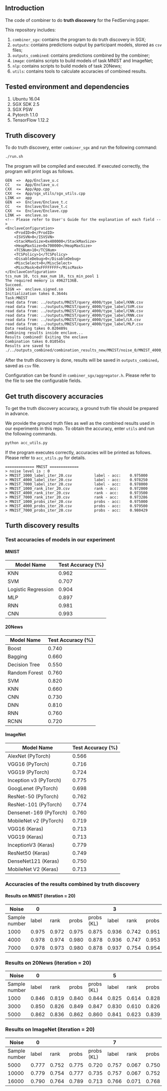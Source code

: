 
## Introduction

The code of combiner to do **truth discovery** for the FedServing paper.

This repository includes:
1. `combiner_sgx`: contains the program to do truth discovery in SGX;
2. `outputs`: contains predictions output by participant models, stored as  `csv` files;
3. `outputs_combined`: contains predictions combined by the combiner;
3. `image`: contains scripts to build models of task MNIST and ImageNet;
3. `nlp`: contains scripts to build models of task 20News;
4. `utils`: contains tools to calculate accuracies of combined results.

 
## Tested environment and dependencies
1. Ubuntu 16.04
2. SGX SDK 2.5
3. SGX PSW
4. Pytorch 1.1.0
5. TensorFlow 1.12.2


## Truth discovery

To do truth discovery, enter `combiner_sgx` and run the following command:

```bash
./run.sh
```
The program will be compiled and executed. If executed correctly, the program will print logs as follows.
```
GEN  =>  App/Enclave_u.c
CC   <=  App/Enclave_u.c
CXX  <=  App/App.cpp
CXX  <=  App/sgx_utils/sgx_utils.cpp
LINK =>  app
GEN  =>  Enclave/Enclave_t.c
CC   <=  Enclave/Enclave_t.c
CXX  <=  Enclave/Enclave.cpp
LINK =>  enclave.so
<!-- Please refer to User's Guide for the explanation of each field -->
<EnclaveConfiguration>
    <ProdID>0</ProdID>
    <ISVSVN>0</ISVSVN>
    <StackMaxSize>0x400000</StackMaxSize>
    <HeapMaxSize>0x700000</HeapMaxSize>
    <TCSNum>10</TCSNum>
    <TCSPolicy>1</TCSPolicy>
    <DisableDebug>0</DisableDebug>
    <MiscSelect>0</MiscSelect>
    <MiscMask>0xFFFFFFFF</MiscMask>
</EnclaveConfiguration>
tcs_num 10, tcs_max_num 10, tcs_min_pool 1
The required memory is 49627136B.
Succeed.
SIGN =>  enclave.signed.so
Initialization takes 0.3644s
Task:MNIST
read data from: ../outputs/MNIST/query_4000/type_label/KNN.csv
read data from: ../outputs/MNIST/query_4000/type_label/SVM.csv
read data from: ../outputs/MNIST/query_4000/type_label/CNN.csv
read data from: ../outputs/MNIST/query_4000/type_label/RNN.csv
read data from: ../outputs/MNIST/query_4000/type_label/LR.csv
read data from: ../outputs/MNIST/query_4000/type_label/MLP.csv
Data reading takes 0.020489s
Combining results inside enclave...
Results combined! Exiting the enclave
Combination takes 0.010545s
Results are saved to ./../outputs_combined/combination_results_new/MNIST/noise_0/MNIST_4000_label_iter_16.csv
```
After the truth discovery is done, results will be saved in `outputs_combined`，saved as `csv` file.


Configuration can be found in `combiner_sgx/aggregator.h`. Please refer to the file to see the configurable fields.


## Get truth discovery accuracies



To get the truth discovery accuracy, a ground truth file should be prepared in advance.

We provide the ground truth files as well as the combined results used in our experiments in this repo. To obtain the accuracy, enter `utils` and run the following commands.
``` bash
python acc_utils.py
```
If the program executes correctly, accuracies will be printed as follows. Please refer to `acc_utils.py` for details.
```
============= MNIST =============
> noise level is : 0
> MNIST_1000_label_iter_20.csv          label - acc:    0.975000
> MNIST_4000_label_iter_20.csv          label - acc:    0.978250
> MNIST_7000_label_iter_20.csv          label - acc:    0.978000
> MNIST_1000_rank_iter_20.csv           rank - acc:     0.972000
> MNIST_4000_rank_iter_20.csv           rank - acc:     0.973500
> MNIST_7000_rank_iter_20.csv           rank - acc:     0.973286
> MNIST_1000_probs_iter_20.csv          probs - acc:    0.975000
> MNIST_4000_probs_iter_20.csv          probs - acc:    0.979500
> MNIST_7000_probs_iter_20.csv          probs - acc:    0.980429
```




## Turth discovery results

### Test accuracies of models in our experiment

#### MNIST
| Model Name          | Test Accuracy (%) |
|---------------------|-------------------|
| KNN                 | 0.962             |
| SVM                 | 0.707             |
| Logistic Regression | 0.904             |
| MLP                 | 0.897             |
| RNN                 | 0.981             |
| CNN                 | 0.993             |

#### 20News
| Model Name    | Test Accuracy (%) |
|---------------|-------------------|
| Boost         | 0.740              |
| Bagging       | 0.660              |
| Decision Tree | 0.550              |
| Random Forest | 0.760              |
| SVM           | 0.820              |
| KNN           | 0.660              |
| CNN           | 0.730              |
| DNN           | 0.810              |
| RNN           | 0.760              |
| RCNN          | 0.720              |

#### ImageNet
| Model Name             | Test Accuracy (%) |
|------------------------|-------------------|
| AlexNet (PyTorch)      | 0.566             |
| VGG16 (PyTorch)        | 0.716             |
| VGG19 (PyTorch)        | 0.724             |
| Inception v3 (PyTorch) | 0.775             |
| GoogLenet (PyTorch)    | 0.698             |
| ResNet-50 (PyTorch)    | 0.762             |
| ResNet-101 (PyTorch)   | 0.774             |
| Densenet-169 (PyTorch) | 0.760             |
| MobileNet v2 (PyTorch) | 0.719             |
| VGG16 (Keras)          | 0.713             |
| VGG19 (Keras)          | 0.713             |
|  InceptionV3 (Keras)   | 0.779             |
|  ResNet50 (Keras)      | 0.749             |
|  DenseNet121 (Keras)   | 0.750             |
| MobileNet V2 (Keras)   | 0.713             |

### Accuracies of the results combined by truth discovery

#### Results on MNIST (iteration = 20)
| Noise         | 0      |        |        |            | 3      |        |        |            | 5      |        |        |            |
|---------------|--------|--------|--------|------------|--------|--------|--------|------------|--------|--------|--------|------------|
| Sample number | label  | rank   | probs  | probs (KL) | label  | rank   | probs  | probs (KL) | label  | rank   | probs  | probs (KL) |
| 1000          | 0.975  | 0.972  | 0.975  | 0.875      | 0.936  | 0.742  | 0.951  | 0.324      | 0.272  | 0.253  | 0.467  | 0.124      |
| 4000          | 0.978  | 0.974  | 0.980  | 0.878      | 0.936  | 0.747  | 0.953  | 0.141      | 0.335  | 0.216  | 0.463  | 0.095      |
| 7000          | 0.978  | 0.973  | 0.980  | 0.878      | 0.937  | 0.754  | 0.954  | 0.097      | 0.274  | 0.232  | 0.469  | 0.101      |


### Results on 20News (iteration = 20)

| Noise         | 0      |        |        |            | 5      |        |        |            | 9      |        |        |            |
|---------------|--------|--------|--------|------------|--------|--------|--------|------------|--------|--------|--------|------------|
| Sample number | label  | rank   | probs  | probs (KL) | label  | rank   | probs  | probs (KL) | label  | rank   | probs  | probs (KL) |
| 1000          | 0.846  | 0.819  | 0.840  | 0.844      | 0.825  | 0.614  | 0.828  | 0.824      | 0.173  | 0.115  | 0.284  | 0.321      |
| 3000          | 0.850  | 0.826  | 0.849  | 0.847      | 0.830  | 0.610  | 0.826  | 0.821      | 0.147  | 0.111  | 0.277  | 0.320      |
| 5000          | 0.862  | 0.836  | 0.862  | 0.860      | 0.841  | 0.623  | 0.839  | 0.832      | 0.135  | 0.114  | 0.277  | 0.323      |


### Results on ImageNet (iteration = 20)
| Noise         | 0      |        |        |            | 7      |        |        |            | 14     |        |        |            |
|---------------|--------|--------|--------|------------|--------|--------|--------|------------|--------|--------|--------|------------|
| Sample number | label  | rank   | probs  | probs (KL) | label  | rank   | probs  | probs (KL) | label  | rank   | probs  | probs (KL) |
| 5000          | 0.777  | 0.752  | 0.775  | 0.720      | 0.757  | 0.067  | 0.750  | 0.718      | 0.591  | 0.0026 | 0.279  | 0.022      |
| 10000         | 0.779  | 0.754  | 0.777  | 0.735      | 0.757  | 0.067  | 0.752  | 0.704      | 0.010  | 0.0043 | 0.282  | 0.023      |
| 16000         | 0.790  | 0.764  | 0.789  | 0.713      | 0.766  | 0.071  | 0.768  | 0.713      | 0.010  | 0.0035 | 0.288  | 0.024      |



